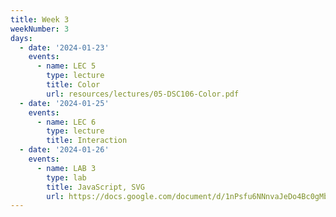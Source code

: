```yaml
---
title: Week 3
weekNumber: 3
days:
  - date: '2024-01-23'
    events:
      - name: LEC 5
        type: lecture
        title: Color
        url: resources/lectures/05-DSC106-Color.pdf
  - date: '2024-01-25'
    events:
      - name: LEC 6
        type: lecture
        title: Interaction
  - date: '2024-01-26'
    events:
      - name: LAB 3
        type: lab
        title: JavaScript, SVG
        url: https://docs.google.com/document/d/1nPsfu6NNnvaJeDo4Bc0gMb6etHPZN2_6nOOckkeJjPo/edit?usp=sharing
---
```

